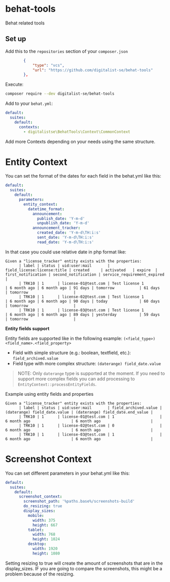 # behat-tools
Behat related tools

## Set up

Add this to the `repositories` section of your `composer.json`

```json
        {
            "type": "vcs",
            "url": "https://github.com/digitalist-se/behat-tools"
        },
```

Execute:
```sh
composer require --dev digitalist-se/behat-tools
```

Add to your `behat.yml`:
```yml
default:
  suites:
    default:
      contexts:
        - digitalistse\BehatTools\Context\CommonContext
```
Add more Contexts depending on your needs using the same structure.
# Entity Context

You can set the format of the dates for each field in the behat.yml like this:

```yml
default:
  suites:
    default:
      parameters:
        entity_context:
          datetime_format:
            announcement:
              publish_date: 'Y-m-d'
              unpublish_date: 'Y-m-d'
            announcement_tracker:
              created_date: 'Y-m-d\TH:i:s'
              sent_date: 'Y-m-d\TH:i:s'
              read_date: 'Y-m-d\TH:i:s'
```
In that case you could use relative date in php format like:
```gherkin
Given a "license_tracker" entity exists with the properties:
      | label | status | uid:user:mail       | field_license:license:title | created     | activated   | expire  | first_notification | second_notification | service_requirement_expired |
      | TRK10 | 1      | license-01@test.com | Test license 1              | 6 month ago | 6 month ago | 91 days | tomorrow           | 61 days             | tomorrow                    |
      | TRK10 | 1      | license-02@test.com | Test license 1              | 6 month ago | 6 month ago | 90 days | today              | 60 days             | tomorrow                    |
      | TRK10 | 1      | license-03@test.com | Test license 1              | 6 month ago | 6 month ago | 89 days | yesterday          | 59 days             | tomorrow                    |
```

**Entity fields support**  

Entity fields are supported like in the following example: `(<field_type>) <field_name>.<field_property>`

- Field with simple structure (e.g.: boolean, textfield, etc.): `field_archived.value`
- Field type with more complex structure: `(daterange) field_date.value`

> NOTE: Only `daterange` type is supported at the moment. If you need to support more complex fields you can
> add processing to `EntityContext::processEntityFields`.

Example using entity fields and properties
```gherkin
Given a "license_tracker" entity exists with the properties:
      | label | status | uid:user:mail       | field_archived.value | (daterange) field_date.value | (daterange) field_date.end_value |
      | TRK10 | 1      | license-01@test.com | 1                    | 6 month ago                  | 6 month ago                      |
      | TRK10 | 1      | license-02@test.com | 0                    | 6 month ago                  | 6 month ago                      |
      | TRK10 | 1      | license-03@test.com | 1                    | 6 month ago                  | 6 month ago                      |
```

# Screenshot Context

You can set different parameters in your behat.yml like this:
```yml
default:
  suites:
    default:
      screenshot_context:
        screenshot_path: '%paths.base%/screenshots-build'
        do_resizing: true
        display_sizes:
          mobile:
            width: 375
            height: 667
          tablet:
            width: 768
            height: 1024
          desktop:
            width: 1920
            height: 1080
```
Setting resizing to true will create the amount of screenshots that are in the display_sizes. IF you are going to compare the screenshots, this might be a problem because of the resizing.
